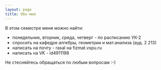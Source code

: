 ```yaml
---
layout: page
title: Обо мне
---
```


В этом семестре меня можно найти:

- понедельник, вторник, среда, четверг - по расписанию УК-2
- спросить на кафедре алгебры, геометрии и мат.анализа (ауд. 2 213)
- написать на почту - rasal на fizmat.vspu.ru
- написать на VK - id4911198

Не стесняйтесь обращаться по любым вопросам :-)
